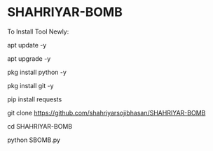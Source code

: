 # SHAHRIYAR-BOMB
To Install Tool Newly:




apt update -y

apt upgrade -y

pkg install python -y

pkg install git -y

pip install requests

git clone https://github.com/shahriyarsojibhasan/SHAHRIYAR-BOMB

cd SHAHRIYAR-BOMB

python SBOMB.py

